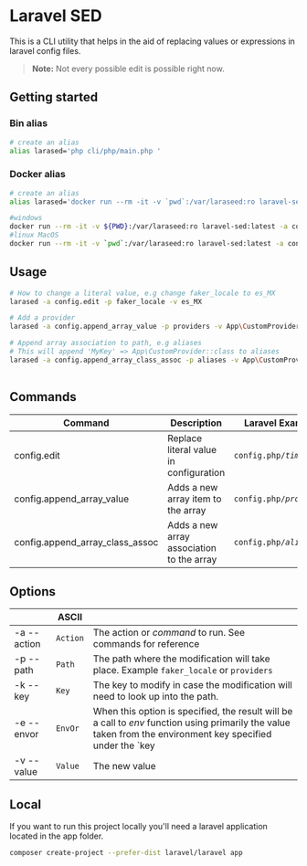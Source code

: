 # Laravel SED  
This is a CLI utility that helps in the aid of replacing values or expressions in laravel config files.

> **Note:**  Not every possible edit is possible right now.
  

## Getting started

### Bin alias
```bash
# create an alias
alias larased='php cli/php/main.php '
```


### Docker alias
```bash
# create an alias
alias larased='docker run --rm -it -v `pwd`:/var/laraseed:ro laravel-sed:latest '

#windows
docker run --rm -it -v ${PWD}:/var/laraseed:ro laravel-sed:latest -a config.edit -p faker_locale -v es_MX  
#linux MacOS
docker run --rm -it -v `pwd`:/var/laraseed:ro laravel-sed:latest -a config.edit -p faker_locale -v es_MX  
```

## Usage  
  
```bash  
# How to change a literal value, e.g change faker_locale to es_MX
larased -a config.edit -p faker_locale -v es_MX  

# Add a provider
larased -a config.append_array_value -p providers -v App\CustomProvider

# Append array association to path, e.g aliases
# This will append 'MyKey' => App\CustomProvider::class to aliases
larased -a config.append_array_class_assoc -p aliases -v App\CustomProvider -k MyKey
  
```

## Commands

| Command        |Description                          |Laravel Example                         |
|----------------|-------------------------------|-----------------------------|
|config.edit | Replace literal value in configuration            |`config.php/`_`timezone`_|
|config.append_array_value | Adds a new array item to the array  |`config.php/`_`providers`_|
|config.append_array_class_assoc | Adds a new array association to the array  |`config.php/`_`aliases`_|




## Options
|                |ASCII                          |                         |
|----------------|-------------------------------|-----------------------------|
|-a --action     |`Action`            | The action or _command_ to run. See commands for reference |
|-p --path       |`Path`            | The path where the modification will take place. Example `faker_locale`  or `providers` |
|-k --key        |`Key`            | The key to modify in case the modification will need to look up into the path. |
|-e --envor        |`EnvOr`            | When this option is specified, the result will be a call to _env_ function using primarily the value taken from the environment key specified under the `key|-k`  parameter and secondarily a default value specified under the `value|-v` parameters. Example: `'env' => env('APP_ENV', 'production')`|
|-v --value      |`Value`            | The new value|




## Local
If you want to run this project locally you'll need a laravel application located in the app folder.
```bash
composer create-project --prefer-dist laravel/laravel app  
```
